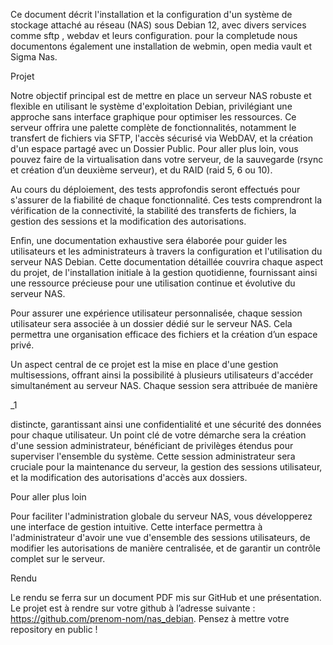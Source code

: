
Ce document décrit l'installation et la configuration d'un système de stockage attaché au réseau (NAS) sous Debian 12, avec divers services comme sftp , webdav et leurs configuration.
pour la completude nous documentons également une installation de webmin, open media vault et Sigma Nas.

Projet

Notre objectif principal est de mettre en place un serveur NAS robuste et
flexible en utilisant le système d'exploitation Debian, privilégiant une approche
sans interface graphique pour optimiser les ressources. Ce serveur offrira une
palette complète de fonctionnalités, notamment le transfert de fichiers via
SFTP, l'accès sécurisé via WebDAV, et la création d'un espace partagé avec un
Dossier Public.
Pour aller plus loin, vous pouvez faire de la virtualisation dans votre serveur,
de la sauvegarde (rsync et création d’un deuxième serveur), et du RAID (raid
5, 6 ou 10).

Au cours du déploiement, des tests approfondis seront effectués pour
s'assurer de la fiabilité de chaque fonctionnalité. Ces tests comprendront la
vérification de la connectivité, la stabilité des transferts de fichiers, la gestion
des sessions et la modification des autorisations.

Enfin, une documentation exhaustive sera élaborée pour guider les
utilisateurs et les administrateurs à travers la configuration et l'utilisation du
serveur NAS Debian. Cette documentation détaillée couvrira chaque aspect
du projet, de l'installation initiale à la gestion quotidienne, fournissant ainsi
une ressource précieuse pour une utilisation continue et évolutive du serveur
NAS.


Pour assurer une expérience utilisateur personnalisée, chaque session
utilisateur sera associée à un dossier dédié sur le serveur NAS. Cela permettra
une organisation efficace des fichiers et la création d’un espace privé.

Un aspect central de ce projet est la mise en place d'une gestion
multisessions, offrant ainsi la possibilité à plusieurs utilisateurs d'accéder
simultanément au serveur NAS. Chaque session sera attribuée de manière

_1

distincte, garantissant ainsi une confidentialité et une sécurité des données
pour chaque utilisateur.
Un point clé de votre démarche sera la création d'une session administrateur,
bénéficiant de privilèges étendus pour superviser l'ensemble du système.
Cette session administrateur sera cruciale pour la maintenance du serveur, la
gestion des sessions utilisateur, et la modification des autorisations d'accès
aux dossiers.



Pour aller plus loin

Pour faciliter l'administration globale du serveur NAS, vous développerez une
interface de gestion intuitive. Cette interface permettra à l'administrateur
d'avoir une vue d'ensemble des sessions utilisateurs, de modifier les
autorisations de manière centralisée, et de garantir un contrôle complet sur
le serveur.

Rendu

Le rendu se ferra sur un document PDF mis sur GitHub et une présentation.
Le projet est à rendre sur votre github à l’adresse suivante :
https://github.com/prenom-nom/nas_debian. Pensez à mettre votre
repository en public !

